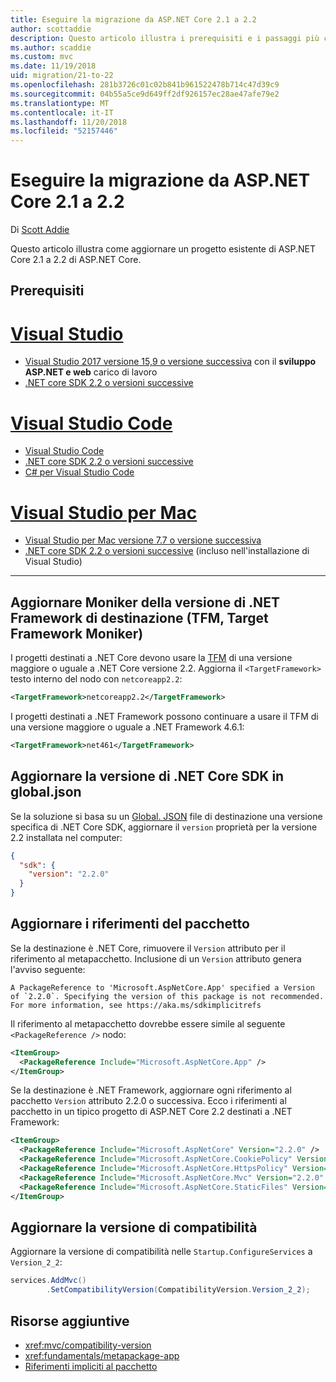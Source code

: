 ```yaml
---
title: Eseguire la migrazione da ASP.NET Core 2.1 a 2.2
author: scottaddie
description: Questo articolo illustra i prerequisiti e i passaggi più comuni per la migrazione di un progetto ASP.NET Core 2.1 a 2.2 di ASP.NET Core.
ms.author: scaddie
ms.custom: mvc
ms.date: 11/19/2018
uid: migration/21-to-22
ms.openlocfilehash: 281b3726c01c02b841b961522478b714c47d39c9
ms.sourcegitcommit: 04b55a5ce9d649ff2df926157ec28ae47afe79e2
ms.translationtype: MT
ms.contentlocale: it-IT
ms.lasthandoff: 11/20/2018
ms.locfileid: "52157446"
---
```

# <a name="migrate-from-aspnet-core-21-to-22"></a>Eseguire la migrazione da ASP.NET Core 2.1 a 2.2

Di [Scott Addie](https://github.com/scottaddie)

Questo articolo illustra come aggiornare un progetto esistente di ASP.NET Core 2.1 a 2.2 di ASP.NET Core.

## <a name="prerequisites"></a>Prerequisiti

# <a name="visual-studiotabvisual-studio"></a>[Visual Studio](#tab/visual-studio)

* [Visual Studio 2017 versione 15,9 o versione successiva](https://www.visualstudio.com/downloads/) con il **sviluppo ASP.NET e web** carico di lavoro
* [.NET core SDK 2.2 o versioni successive](https://www.microsoft.com/net/download/all)

# <a name="visual-studio-codetabvisual-studio-code"></a>[Visual Studio Code](#tab/visual-studio-code)

* [Visual Studio Code](https://code.visualstudio.com/download)
* [.NET core SDK 2.2 o versioni successive](https://www.microsoft.com/net/download/all)
* [C# per Visual Studio Code](https://marketplace.visualstudio.com/items?itemName=ms-vscode.csharp)

# <a name="visual-studio-for-mactabvisual-studio-mac"></a>[Visual Studio per Mac](#tab/visual-studio-mac)

* [Visual Studio per Mac versione 7.7 o versione successiva](https://www.visualstudio.com/downloads/)
* [.NET core SDK 2.2 o versioni successive](https://www.microsoft.com/net/download/all) (incluso nell'installazione di Visual Studio)

---

## <a name="update-target-framework-moniker-tfm"></a>Aggiornare Moniker della versione di .NET Framework di destinazione (TFM, Target Framework Moniker)

I progetti destinati a .NET Core devono usare la [TFM](/dotnet/standard/frameworks#referring-to-frameworks) di una versione maggiore o uguale a .NET Core versione 2.2. Aggiorna il `<TargetFramework>` testo interno del nodo con `netcoreapp2.2`:

```xml
<TargetFramework>netcoreapp2.2</TargetFramework>
```

I progetti destinati a .NET Framework possono continuare a usare il TFM di una versione maggiore o uguale a .NET Framework 4.6.1:

```xml
<TargetFramework>net461</TargetFramework>
```

## <a name="update-net-core-sdk-version-in-globaljson"></a>Aggiornare la versione di .NET Core SDK in global.json

Se la soluzione si basa su un [Global. JSON](/dotnet/core/tools/global-json) file di destinazione una versione specifica di .NET Core SDK, aggiornare il `version` proprietà per la versione 2.2 installata nel computer:

```json
{
  "sdk": {
    "version": "2.2.0"
  }
}
```

## <a name="update-package-references"></a>Aggiornare i riferimenti del pacchetto

Se la destinazione è .NET Core, rimuovere il `Version` attributo per il riferimento al metapacchetto. Inclusione di un `Version` attributo genera l'avviso seguente:

```console
A PackageReference to 'Microsoft.AspNetCore.App' specified a Version of `2.2.0`. Specifying the version of this package is not recommended. For more information, see https://aka.ms/sdkimplicitrefs
```

Il riferimento al metapacchetto dovrebbe essere simile al seguente `<PackageReference />` nodo:

```xml
<ItemGroup>
  <PackageReference Include="Microsoft.AspNetCore.App" />
</ItemGroup>
```

Se la destinazione è .NET Framework, aggiornare ogni riferimento al pacchetto `Version` attributo 2.2.0 o successiva. Ecco i riferimenti al pacchetto in un tipico progetto di ASP.NET Core 2.2 destinati a .NET Framework:

```xml
<ItemGroup>
  <PackageReference Include="Microsoft.AspNetCore" Version="2.2.0" />
  <PackageReference Include="Microsoft.AspNetCore.CookiePolicy" Version="2.2.0" />
  <PackageReference Include="Microsoft.AspNetCore.HttpsPolicy" Version="2.2.0"/>
  <PackageReference Include="Microsoft.AspNetCore.Mvc" Version="2.2.0" />
  <PackageReference Include="Microsoft.AspNetCore.StaticFiles" Version="2.2.0" />
</ItemGroup>
```

## <a name="update-compatibility-version"></a>Aggiornare la versione di compatibilità

Aggiornare la versione di compatibilità nelle `Startup.ConfigureServices` a `Version_2_2`:

```csharp
services.AddMvc()
        .SetCompatibilityVersion(CompatibilityVersion.Version_2_2);
```

## <a name="additional-resources"></a>Risorse aggiuntive

* <xref:mvc/compatibility-version>
* <xref:fundamentals/metapackage-app>
* [Riferimenti impliciti al pacchetto](/dotnet/core/tools/csproj#implicit-package-references)
